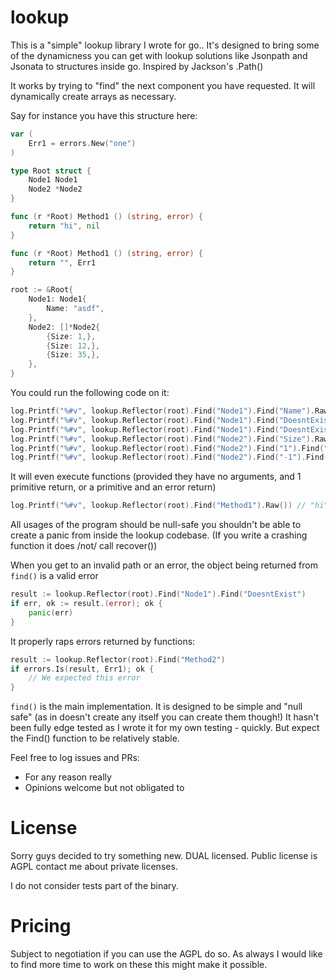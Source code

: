 # lookup

This is a "simple" lookup library I wrote for go.. It's designed to bring some of the dynamicness you can get with lookup
solutions like Jsonpath and Jsonata to structures inside go. Inspired by Jackson's .Path()

It works by trying to "find" the next component you have requested. It will dynamically create arrays as necessary.

Say for instance you have this structure here:
```go
var (
	Err1 = errors.New("one")
)

type Root struct {
    Node1 Node1
    Node2 *Node2
}

func (r *Root) Method1 () (string, error) {
	return "hi", nil
}

func (r *Root) Method1 () (string, error) {
	return "", Err1
}

root := &Root{
    Node1: Node1{
        Name: "asdf",
    },
    Node2: []*Node2{
        {Size: 1,},
        {Size: 12,},
        {Size: 35,},
    },
}
```

You could run the following code on it:
```go
log.Printf("%#v", lookup.Reflector(root).Find("Node1").Find("Name").Raw()) // "asdf"
log.Printf("%#v", lookup.Reflector(root).Find("Node1").Find("DoesntExist").Raw()) // nil
log.Printf("%#v", lookup.Reflector(root).Find("Node1").Find("DoesntExist", lookup.NewDefault("N/A")).Raw()) // "N/A"
log.Printf("%#v", lookup.Reflector(root).Find("Node2").Find("Size").Raw()) // []int{ 1,12,35 }
log.Printf("%#v", lookup.Reflector(root).Find("Node2").Find("1").Find("Size").Raw()) // 12
log.Printf("%#v", lookup.Reflector(root).Find("Node2").Find("-1").Find("Size").Raw()) // 35
```

It will even execute functions (provided they have no arguments, and 1 primitive return, or a primitive and an error return)

```go
log.Printf("%#v", lookup.Reflector(root).Find("Method1").Raw()) // "hi"
```

All usages of the program should be null-safe you shouldn't be able to create a panic from inside the lookup codebase.
(If you write a crashing function it does /not/ call recover())


When you get to an invalid path or an error, the object being returned from `find()` is a valid error
```go
result := lookup.Reflector(root).Find("Node1").Find("DoesntExist")
if err, ok := result.(error); ok {
	panic(err)
}
```

It properly raps errors returned by functions:
```go
result := lookup.Reflector(root).Find("Method2")
if errors.Is(result, Err1); ok {
	// We expected this error
}
```

`find()` is the main implementation. It is designed to be simple and "null safe" (as in doesn't create any itself you can create them though!)
It hasn't been fully edge tested as I wrote it for my own testing - quickly. But expect the Find() function to be relatively stable.

Feel free to log issues and PRs:
* For any reason really
* Opinions welcome but not obligated to

# License

Sorry guys decided to try something new. DUAL licensed. Public license is AGPL contact me about private licenses.

I do not consider tests part of the binary.

# Pricing

Subject to negotiation if you can use the AGPL do so. As always I would like to find more time to work on these this might make
it possible.
